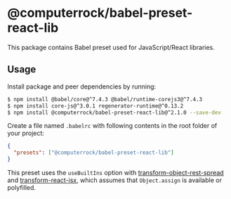 # @computerrock/babel-preset-react-lib

This package contains Babel preset used for JavaScript/React libraries.


## Usage

Install package and peer dependencies by running:

```sh
$ npm install @babel/core@^7.4.3 @babel/runtime-corejs3@^7.4.3
$ npm install core-js@^3.0.1 regenerator-runtime@^0.13.2
$ npm install @computerrock/babel-preset-react-lib@^2.1.0 --save-dev 
```

Create a file named `.babelrc` with following contents in the root folder of your project:

```json
{
  "presets": ["@computerrock/babel-preset-react-lib"]
}
```

This preset uses the `useBuiltIns` option with 
[transform-object-rest-spread](http://babeljs.io/docs/plugins/transform-object-rest-spread/) 
and [transform-react-jsx](http://babeljs.io/docs/plugins/transform-react-jsx/), which assumes 
that `Object.assign` is available or polyfilled.
